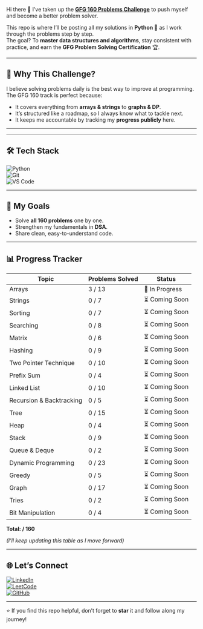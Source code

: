 Hi there 👋 I’ve taken up the **[GFG 160 Problems Challenge](https://www.geeksforgeeks.org/batch/gfg-160-problems?tab=Chapters)** to push myself and become a better problem solver.  

This repo is where I’ll be posting all my solutions in **Python 🐍** as I work through the problems step by step.  
The goal? To **master data structures and algorithms**, stay consistent with practice, and earn the **GFG Problem Solving Certification** 🏆.  

---

## 📌 Why This Challenge?  
I believe solving problems daily is the best way to improve at programming.  
The GFG 160 track is perfect because:  
- It covers everything from **arrays & strings** to **graphs & DP**.  
- It’s structured like a roadmap, so I always know what to tackle next.  
- It keeps me accountable by tracking my **progress publicly** here.  

---



---

## 🛠️ Tech Stack  
![Python](https://img.shields.io/badge/Python-3776AB?style=for-the-badge&logo=python&logoColor=white)  
![Git](https://img.shields.io/badge/Git-F05032?style=for-the-badge&logo=git&logoColor=white)  
![VS Code](https://img.shields.io/badge/VSCode-0078D4?style=for-the-badge&logo=visual-studio-code&logoColor=white)  

---

## 🎯 My Goals  
- Solve **all 160 problems** one by one.  
- Strengthen my fundamentals in **DSA**.  
- Share clean, easy-to-understand code.  


---

## 📊 Progress Tracker

| Topic                    | Problems Solved | Status |
|-------------------------|-----------------|--------|
| Arrays                  | 3 / 13          | 🚀 In Progress |
| Strings                 | 0 / 7           | ⏳ Coming Soon |
| Sorting                 | 0 / 7           | ⏳ Coming Soon |
| Searching               | 0 / 8           | ⏳ Coming Soon |
| Matrix                  | 0 / 6           | ⏳ Coming Soon |
| Hashing                 | 0 / 9           | ⏳ Coming Soon |
| Two Pointer Technique   | 0 / 10          | ⏳ Coming Soon |
| Prefix Sum              | 0 / 4           | ⏳ Coming Soon |
| Linked List             | 0 / 10          | ⏳ Coming Soon |
| Recursion & Backtracking| 0 / 5           | ⏳ Coming Soon |
| Tree                    | 0 / 15          | ⏳ Coming Soon |
| Heap                    | 0 / 4           | ⏳ Coming Soon |
| Stack                   | 0 / 9           | ⏳ Coming Soon |
| Queue & Deque           | 0 / 2           | ⏳ Coming Soon |
| Dynamic Programming     | 0 / 23          | ⏳ Coming Soon |
| Greedy                  | 0 / 5           | ⏳ Coming Soon |
| Graph                   | 0 / 17          | ⏳ Coming Soon |
| Tries                   | 0 / 2           | ⏳ Coming Soon |
| Bit Manipulation        | 0 / 4           | ⏳ Coming Soon |

**Total:  / 160**

*(I’ll keep updating this table as I move forward)*  

---

## 🌐 Let’s Connect  
[![LinkedIn](https://img.shields.io/badge/LinkedIn-0A66C2?style=for-the-badge&logo=linkedin&logoColor=white)](https://linkedin.com/in/the-anirudh-adrevu)  
[![LeetCode](https://img.shields.io/badge/LeetCode-FFA116?style=for-the-badge&logo=leetcode&logoColor=black)](https://leetcode.com/TheMaster112a)  
[![GitHub](https://img.shields.io/badge/GitHub-100000?style=for-the-badge&logo=github&logoColor=white)](https://github.com/TheMaster112a)  

---

⭐ If you find this repo helpful, don’t forget to **star** it and follow along my journey!  
